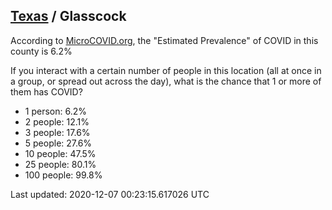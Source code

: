 
## [Texas](/united-states/texas) / Glasscock

According to [MicroCOVID.org](http://microcovid.org),
the "Estimated Prevalence" of COVID in this county is 6.2%

If you interact with a certain number of people in this location
(all at once in a group, or spread out across the day), what is the chance that
1 or more of them has COVID?

- 1 person: 6.2%
- 2 people: 12.1%
- 3 people: 17.6%
- 5 people: 27.6%
- 10 people: 47.5%
- 25 people: 80.1%
- 100 people: 99.8%

Last updated: 2020-12-07 00:23:15.617026 UTC
